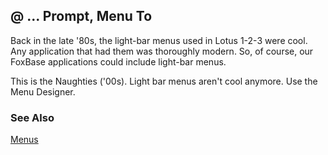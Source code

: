 ## @ ... Prompt, Menu To

Back in the late '80s, the light-bar menus used in Lotus 1-2-3 were cool. Any application that had them was thoroughly modern. So, of course, our FoxBase applications could include light-bar menus.

This is the Naughties ('00s). Light bar menus aren't cool anymore. Use the Menu Designer.

### See Also

[Menus](s4g304.md)